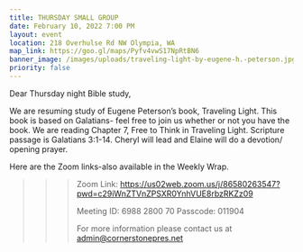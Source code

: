 ```yaml
---
title: THURSDAY SMALL GROUP
date: February 10, 2022 7:00 PM
layout: event
location: 218 Overhulse Rd NW Olympia, WA
map_link: https://goo.gl/maps/Pyfv4vwS17NpRtBN6
banner_image: /images/uploads/traveling-light-by-eugene-h.-peterson.jpg
priority: false
---
```

Dear Thursday night Bible study,

We are resuming study of Eugene Peterson’s book, Traveling Light. This book is based on Galatians- feel free to join us whether or not you have the book. We are reading Chapter 7, Free to Think in Traveling Light. Scripture passage is Galatians 3:1-14. Cheryl will lead and Elaine will do a devotion/ opening prayer.

Here are the Zoom links-also available in the Weekly Wrap.

<!--\\\\\\[if !supportLineBreakNewLine]-->

<!--\\\\\\[endif]-->

<!--EndFragment-->

> > > Zoom Link: <https://us02web.zoom.us/j/86580263547?pwd=c29iWnZTVnZPSXR0YnhVUE8rbzRKZz09>
> > >
> > > Meeting ID: 6988 2800 70
> > > Passcode: 011904
> > >
> > > For more information please contact us at admin@cornerstonepres.net